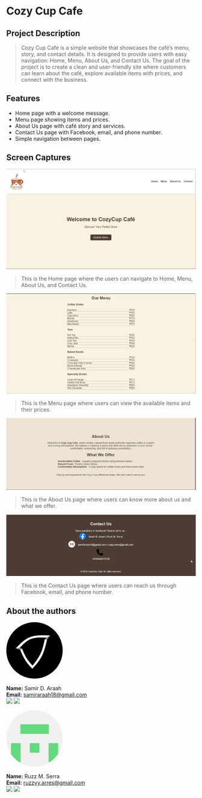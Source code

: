 # **Cozy Cup Cafe**  

## Project Description  
> Cozy Cup Café is a simple website that showcases the café’s menu, story, and contact details. It is designed to provide users with easy navigation: Home, Menu, About Us, and Contact Us. The goal of the project is to create a clean and user-friendly site where customers can learn about the café, explore available items with prices, and connect with the business.  

## Features  
- Home page with a welcome message.
- Menu page showing items and prices.
- About Us page with café story and services.
- Contact Us page with Facebook, email, and phone number.
- Simple navigation between pages.

## Screen Captures  
<img src="img/Home.png">  

> This is the Home page where the users can navigate to Home, Menu, About Us, and Contact Us.  

<img src="img/Menu.png">  

> This is the Menu page where users can view the available items and their prices.  

<img src="img/About Us.png">  

> This is the About Us page where users can know more about us and what we offer.  

<img src="img/Contact Us.png">  


> This is the Contact Us page where users can reach us through Facebook, email, and phone number.  

## About the authors  
<img src="img/Samir.jpg" width=150 style="border-radius: 50%">  
  
**Name:** Samir D. Araah    
**Email:** samiraraah18@gmail.com  
<a href="https://github.com/xamzzs"><img src="https://github.com/gauravghongde/social-icons/blob/master/PNG/White/Github_white.png?raw=true" width=50></a>
<a href="https://www.facebook.com/samir.dima.1291"><img src="https://github.com/gauravghongde/social-icons/blob/master/PNG/Color/Facebook.png?raw=true" width=50></a>

<img src="img/Ruzzyyyy.png" width=150 style="border-radius: 50%">  

**Name:** Ruzz M. Serra  
**Email:** ruzzyy.arres@gmail.com  
<a href="https://github.com/Ruzzyyyy"><img src="https://github.com/gauravghongde/social-icons/blob/master/PNG/White/Github_white.png?raw=true" width=50></a>
<a href="https://www.facebook.com/zzurlimor.arres"><img src="https://github.com/gauravghongde/social-icons/blob/master/PNG/Color/Facebook.png?raw=true" width=50></a>